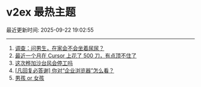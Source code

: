 # v2ex 最热主题

最近更新时间: 2025-09-22 19:02:55

--- 
1. [调查：问男生，在家会不会坐着尿尿？](https://www.v2ex.com/t/1160930) 
2. [最近一个月在 Cursor 上花了 500 刀，有点顶不住了](https://www.v2ex.com/t/1160920) 
3. [这次桦加沙台风会停工吗](https://www.v2ex.com/t/1160932) 
4. [[凡回复必答谢] 你对“企业浏览器”怎么看？](https://www.v2ex.com/t/1160988) 
5. [男孩 or 女孩](https://www.v2ex.com/t/1161024) 
